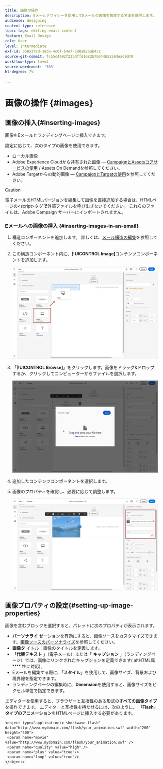 ```yaml
---
title: 画像の操作
description: Eメールデザイナーを使用してEメールの画像を管理する方法を説明します。
audience: designing
content-type: reference
topic-tags: editing-email-content
feature: Email Design
role: User
level: Intermediate
exl-id: b58a378d-18da-4c0f-b4e7-5d0a02aab4c2
source-git-commit: fcb5c4a92f23bdffd1082b7b044b5859dead9d70
workflow-type: tm+mt
source-wordcount: '303'
ht-degree: 7%

---
```


# 画像の操作 {#images}

## 画像の挿入{#inserting-images}

画像をEメールとランディングページに挿入できます。

設定に応じて、次のタイプの画像を使用できます。

* ローカル画像
* Adobe Experience Cloudから共有された画像 — [CampaignとAssetsコアサービスの使用](../../integrating/using/working-with-campaign-and-assets-core-service.md) / Assets On Demandを参照してください。
* Adobe Targetからの動的画像 — [CampaignとTargetの使用](../../integrating/using/about-campaign-target-integration.md)を参照してください。

>[!CAUTION]
>
>電子メールのHTMLバージョンを編集して画像を直接追加する場合は、HTMLページの&lt;script>タグ&#x200B;**で**&#x200B;外部ファイルを呼び出さないでください。 これらのファイルは、Adobe Campaign サーバーにインポートされません。

### Eメールへの画像の挿入 {#inserting-images-in-an-email}

1. 構造コンポーネントを追加します。 詳しくは、[メール構造の編集](../../designing/using/designing-from-scratch.md#defining-the-email-structure)を参照してください。
1. この構造コンポーネント内に、**[!UICONTROL Image]**&#x200B;コンテンツコンポーネントを追加します。

   ![](assets/des_insert_images_1.png)

1. 「**[!UICONTROL Browse]**」をクリックします。画像をドラッグ&amp;ドロップするか、クリックしてコンピューターからファイルを選択します。

   ![](assets/des_insert_images_2.png)

1. 追加したコンテンツコンポーネントを選択します。
1. 画像のプロパティを確認し、必要に応じて調整します。

   ![](assets/des_insert_images_3.png)

## 画像プロパティの設定{#setting-up-image-properties}

画像を含むブロックを選択すると、パレットに次のプロパティが表示されます。

* **パーソナライ** ゼーションを有効にすると、画像ソースをカスタマイズできます。[画像ソースのパーソナライズ](../../designing/using/personalization.md#personalizing-an-image-source)を参照してください。
* **画像タ** イトル：画像のタイトルを定義します。
* **「代替テキスト** 」（電子メール）または「 **キャプション** 」（ランディングページ）では、画像にリンクされたキャプションを定義できます( altHTML属 **** 性に対応)。
* Eメールを編集する際に、「**スタイル**」を使用して、画像サイズ、背景および境界線を指定できます。
* ランディングページの編集時に、**Dimension**&#x200B;を使用すると、画像サイズをピクセル単位で指定できます。

エディターを使用すると、ブラウザーと互換性のある形式の&#x200B;**すべての画像タイプ**&#x200B;を操作できます。 エディターと互換性を持たせるには、次のように、 **「Flash」タイプのアニメーション**&#x200B;をHTMLページに挿入する必要があります。

```
<object type="application/x-shockwave-flash" data="http://www.mydomain.com/flash/your_animation.swf" width="200" height="400">
 <param name="movie" value="http://www.mydomain.com/flash/your_animation.swf" />
 <param name="quality" value="high" />
 <param name="play" value="true"/>
 <param name="loop" value="true"/> 
</object>
```

<!--
## Modifying images with the Adobe Creative SDK{#modifying-images-with-the-adobe-creative-sdk}

You can edit images and use a complete set of features powered by the Adobe Creative SDK to enhance your images directly in the content editor when editing emails or landing pages.

The image editor offers a powerful, full-featured image editing UI component that allows you to edit images and apply effects and frames, original high-quality stickers, beautiful overlays, fun features like tilt shift and color splash, pro-level adjustments and more.

To modify an image with the Adobe Creative SDK:

1. Select the image.
1. In the toolbar, click the Creative Cloud icon.

   ![](assets/des_creative_sdk_icon.png)

1. Select the tool you want to use through the icons on the top of the window to modify the image.

   ![](assets/email_designer_ccsdktoolbar.png)

1. Click **[!UICONTROL Save]** when modifications are done. The updated image is saved on Adobe Campaign server and ready to be used.

>[!NOTE]
>
>Tools offered in the image editor cannot be customized.
-->
